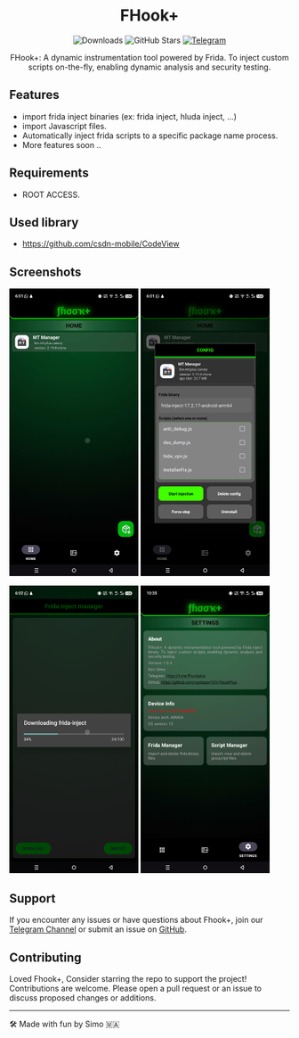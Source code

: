 
<div align="center">
  


# FHook+

![Downloads](https://img.shields.io/github/downloads/Syntaxerr101/FHookPlus/total)
![GitHub Stars](https://img.shields.io/github/stars/Syntaxerr101/FHookPlus)
[![Telegram](https://img.shields.io/badge/Telegram-Channel-blue.svg?logo=telegram)](https://t.me/fhookplus)

FHook+: A dynamic instrumentation tool powered by Frida. To inject custom scripts on-the-fly, enabling dynamic analysis and security testing.

</div>

## Features
- import frida inject binaries (ex: frida inject, hluda inject, ...)
- import Javascript files.
- Automatically inject frida scripts to a specific package name process.
- More features soon ..

## Requirements

- ROOT ACCESS.

## Used library

- https://github.com/csdn-mobile/CodeView

## Screenshots
<p float="left">
  <img src="https://github.com/Syntaxerr101/FHookPlus/blob/main/1.png" width="46%" />
  <img src="https://raw.githubusercontent.com/Syntaxerr101/FHookPlus/main/2.png" width="46%" /> 
</p>
<p float="left">
  <img src="https://raw.githubusercontent.com/Syntaxerr101/FHookPlus/main/3.png" width="46%" />
  <img src="https://github.com/Syntaxerr101/FHookPlus/blob/main/4.png" width="46%" />
</p>

## Support

If you encounter any issues or have questions about Fhook+, join our [Telegram Channel](https://t.me/fhookplus) or submit an issue on [GitHub](https://github.com/Syntaxerr101/FHookPlus/issues).

## Contributing

Loved Fhook+, Consider starring the repo to support the project! Contributions are welcome. Please open a pull request or an issue to discuss proposed changes or additions.


---

🛠️ Made with fun by Simo 🇲🇦

